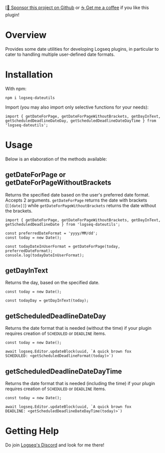 [[:gift_heart: Sponsor this project on Github](https://github.com/sponsors/hkgnp) or [:coffee: Get me a coffee](https://www.buymeacoffee.com/hkgnp.dev) if you like this plugin!

# Overview

Provides some date utilities for developing Logseq plugins, in particular to cater to handling multiple user-defined date formats.

# Installation

With npm:

```
npm i logseq-dateutils
```

Import (you may also import only selective functions for your needs):

```
import { getDateForPage, getDateForPageWithoutBrackets, getDayInText, getScheduledDeadlineDateDay, getScheduledDeadlineDateDayTime } from 'logseq-dateutils';
```

# Usage

Below is an elaboration of the methods available:

## getDateForPage or getDateForPageWithoutBrackets

Returns the specified date based on the user's preferred date format. Accepts 2 arguments. `getDateForPage` returns the date with brackets (`[[date]]`) while `getDateForPageWithoutBrackets` returns the date without the brackets.

```
import { getDateForPage, getDateForPageWithoutBrackets, getDayInText, getScheduledDeadlineDate } from 'logseq-dateutils';

const preferredDateFormat = 'yyyy/MM/dd';
const today = new Date();

const todayDateInUserFormat = getDateForPage(today, preferredDateFormat);
console.log(todayDateInUserFormat);
```

## getDayInText

Returns the day, based on the specified date.

```
const today = new Date();

const todayDay = getDayInText(today);
```

## getScheduledDeadlineDateDay

Returns the date format that is needed (without the time) if your plugin requires creation of `SCHEDULED` or `DEADLINE` items.

```
const today = new Date();

await logseq.Editor.updateBlock(uuid, `A quick brown fox
SCHEDULED: <getScheduledDeadlineFormat(today)>`)
```

## getScheduledDeadlineDateDayTime

Returns the date format that is needed (including the time) if your plugin requires creation of `SCHEDULED` or `DEADLINE` items.

```
const today = new Date();

await logseq.Editor.updateBlock(uuid, `A quick brown fox
DEADLINE: <getScheduledDeadlineDateDayTime(today)>`)
```

# Getting Help

Do join [Logseq's Discord](https://discord.gg/KpN4eHY) and look for me there!
